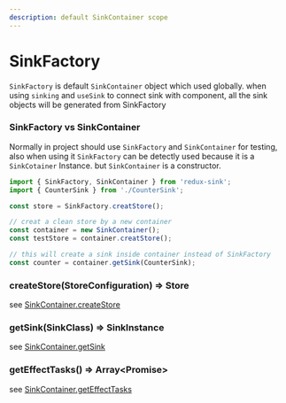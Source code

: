 ```yaml
---
description: default SinkContainer scope
---
```


# SinkFactory

`SinkFactory` is default `SinkContainer` object which used globally. when using `sinking` and `useSink` to connect sink with component, all the sink objects will be generated from SinkFactory

### SinkFactory vs SinkContainer

Normally in project should use `SinkFactory` and `SinkContainer` for testing, also when using it `SinkFactory` can be detectly used because it is a `SinkCotainer` Instance. but `SinkContainer` is a constructor.

```javascript
import { SinkFactory, SinkContainer } from 'redux-sink';
import { CounterSink } from './CounterSink';

const store = SinkFactory.creatStore();

// creat a clean store by a new container
const container = new SinkContainer();
const testStore = container.creatStore();

// this will create a sink inside container instead of SinkFactory
const counter = container.getSink(CounterSink);
```

### createStore\(StoreConfiguration\) =&gt; Store

see [SinkContainer.createStore](sinkcontainer.md#createstore-storeconfiguration-greater-than-store)

### getSink\(SinkClass\) =&gt; SinkInstance

see [SinkContainer.getSink](sinkcontainer.md#getsink-sinkclass-greater-than-sinkinstance)

### getEffectTasks\(\) =&gt; Array&lt;Promise&gt;

see [SinkContainer.getEffectTasks](sinkcontainer.md#geteffecttasks-greater-than-array-less-than-promise-greater-than)


